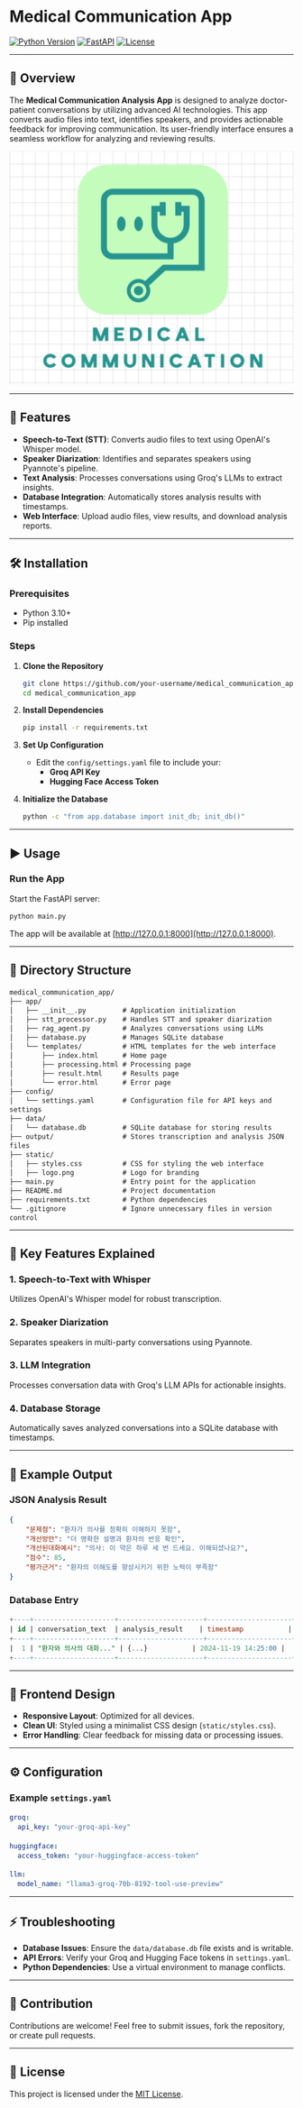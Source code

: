 
# Medical Communication App

[![Python Version](https://img.shields.io/badge/python-3.10+-blue.svg)](https://www.python.org/downloads/)
[![FastAPI](https://img.shields.io/badge/FastAPI-0.95+-green.svg)](https://fastapi.tiangolo.com/)
[![License](https://img.shields.io/badge/license-MIT-green.svg)](LICENSE)

---

## 📖 Overview

The **Medical Communication Analysis App** is designed to analyze doctor-patient conversations by utilizing advanced AI technologies. This app converts audio files into text, identifies speakers, and provides actionable feedback for improving communication. Its user-friendly interface ensures a seamless workflow for analyzing and reviewing results.

![App Screenshot](medical_communication_app/static/logo.png)

---

## 🚀 Features

- **Speech-to-Text (STT)**: Converts audio files to text using OpenAI's Whisper model.
- **Speaker Diarization**: Identifies and separates speakers using Pyannote's pipeline.
- **Text Analysis**: Processes conversations using Groq's LLMs to extract insights.
- **Database Integration**: Automatically stores analysis results with timestamps.
- **Web Interface**: Upload audio files, view results, and download analysis reports.

---

## 🛠️ Installation

### Prerequisites

- Python 3.10+
- Pip installed

### Steps

1. **Clone the Repository**
   ```bash
   git clone https://github.com/your-username/medical_communication_app.git
   cd medical_communication_app
   ```

2. **Install Dependencies**
   ```bash
   pip install -r requirements.txt
   ```

3. **Set Up Configuration**
   - Edit the `config/settings.yaml` file to include your:
     - **Groq API Key**
     - **Hugging Face Access Token**

4. **Initialize the Database**
   ```bash
   python -c "from app.database import init_db; init_db()"
   ```

---

## ▶️ Usage

### Run the App

Start the FastAPI server:
```bash
python main.py
```

The app will be available at [http://127.0.0.1:8000](http://127.0.0.1:8000).

---

## 📁 Directory Structure

```plaintext
medical_communication_app/
├── app/
│   ├── __init__.py         # Application initialization
│   ├── stt_processor.py    # Handles STT and speaker diarization
│   ├── rag_agent.py        # Analyzes conversations using LLMs
│   ├── database.py         # Manages SQLite database
│   └── templates/          # HTML templates for the web interface
│       ├── index.html      # Home page
│       ├── processing.html # Processing page
│       ├── result.html     # Results page
│       └── error.html      # Error page
├── config/
│   └── settings.yaml       # Configuration file for API keys and settings
├── data/
│   └── database.db         # SQLite database for storing results
├── output/                 # Stores transcription and analysis JSON files
├── static/
│   ├── styles.css          # CSS for styling the web interface
│   ├── logo.png            # Logo for branding
├── main.py                 # Entry point for the application
├── README.md               # Project documentation
├── requirements.txt        # Python dependencies
└── .gitignore              # Ignore unnecessary files in version control
```

---

## 🌟 Key Features Explained

### 1. **Speech-to-Text with Whisper**
Utilizes OpenAI's Whisper model for robust transcription.

### 2. **Speaker Diarization**
Separates speakers in multi-party conversations using Pyannote.

### 3. **LLM Integration**
Processes conversation data with Groq's LLM APIs for actionable insights.

### 4. **Database Storage**
Automatically saves analyzed conversations into a SQLite database with timestamps.

---

## 🧪 Example Output

### JSON Analysis Result
```json
{
    "문제점": "환자가 의사를 정확히 이해하지 못함",
    "개선방안": "더 명확한 설명과 환자의 반응 확인",
    "개선된대화예시": "의사: 이 약은 하루 세 번 드세요. 이해되셨나요?",
    "점수": 85,
    "평가근거": "환자의 이해도를 향상시키기 위한 노력이 부족함"
}
```

### Database Entry
```sql
+----+--------------------+---------------------+---------------------+
| id | conversation_text  | analysis_result    | timestamp           |
+----+--------------------+---------------------+---------------------+
|  1 | "환자와 의사의 대화..." | {...}           | 2024-11-19 14:25:00 |
+----+--------------------+---------------------+---------------------+
```

---

## 🎨 Frontend Design

- **Responsive Layout**: Optimized for all devices.
- **Clean UI**: Styled using a minimalist CSS design (`static/styles.css`).
- **Error Handling**: Clear feedback for missing data or processing issues.

---

## ⚙️ Configuration

### Example `settings.yaml`
```yaml
groq:
  api_key: "your-groq-api-key"

huggingface:
  access_token: "your-huggingface-access-token"

llm:
  model_name: "llama3-groq-70b-8192-tool-use-preview"
```

---

## ⚡ Troubleshooting

- **Database Issues**: Ensure the `data/database.db` file exists and is writable.
- **API Errors**: Verify your Groq and Hugging Face tokens in `settings.yaml`.
- **Python Dependencies**: Use a virtual environment to manage conflicts.

---

## 🤝 Contribution

Contributions are welcome! Feel free to submit issues, fork the repository, or create pull requests.

---

## 📜 License

This project is licensed under the [MIT License](LICENSE).
